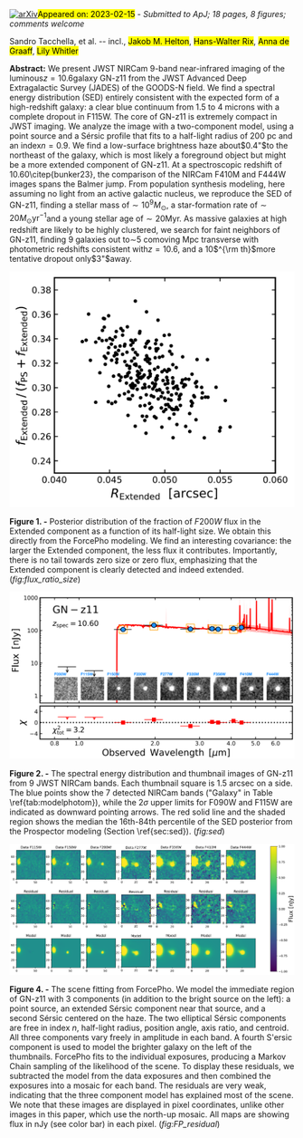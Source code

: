 <div class="macros" style="visibility:hidden;">
$\newcommand{\ensuremath}{}$
$\newcommand{\xspace}{}$
$\newcommand{\object}[1]{\texttt{#1}}$
$\newcommand{\farcs}{{.}''}$
$\newcommand{\farcm}{{.}'}$
$\newcommand{\arcsec}{''}$
$\newcommand{\arcmin}{'}$
$\newcommand{\ion}[2]{#1#2}$
$\newcommand{\textsc}[1]{\textrm{#1}}$
$\newcommand{\hl}[1]{\textrm{#1}}$
$\newcommand{\url}[1]{\href{#1}{#1}}$
$\newcommand{\dodoi}[1]{doi:~\href{http://doi.org/#1}{\nolinkurl{#1}}}$
$\newcommand{\doeprint}[1]{\href{http://ascl.net/#1}{\nolinkurl{http://ascl.net/#1}}}$
$\newcommand{\doarXiv}[1]{\href{https://arxiv.org/abs/#1}{\nolinkurl{https://arxiv.org/abs/#1}}}$
$\newcommand{\lya}{\ensuremath{{\rm Ly}\alpha}}$
$\newcommand{\kms}{\ensuremath{{\rm\;km\;s^{-1}}}}$
$\newcommand{\Mpc}{\ensuremath{{\rm\;Mpc}}}$
$\newcommand{\Myr}{\ensuremath{{\rm\;Myr}}}$
$\newcommand{\Msun}{\ensuremath{{\rm\;M_\odot}}}$
$\newcommand{\yr}{\ensuremath{{\rm\;yr}}}$
$\newcommand{\cm}{\ensuremath{{\rm\;cm}}}$
$\newcommand{\ergscms}{\ensuremath{{\rm\;ergs\;cm^{-2}\;s^{-1}}}}$
$\newcommand{\ergss}{\ensuremath{{\rm\;ergs\;s^{-1}}}}$
$\newcommand{\mic}{\ensuremath{\mu\rm m}}$
$\newcommand{\ciii}{C \textsc{iii}]}$
$\newcommand{\niii}{N \textsc{iii}]}$
$\newcommand{\heii}{He \textsc{ii}}$
$\newcommand{\civ}{C \textsc{iv}}$
$\newcommand{\niv}{N \textsc{iv}}$
$\newcommand{\todo}[1]{{\color{blue} \tt #1}}$
$\newcommand{\tbc}[1]{#1 ({\color{red} \tt TBC})}$
$\newcommand{\tbd}{({\color{red} \tt TBD})}$
$\newcommand{\nod}{\nodata}$
$\newcommand{\}{natexlab}$</div>

<div class="macros" style="visibility:hidden;">
$\newcommand{$\ensuremath$}{}$
$\newcommand{$\xspace$}{}$
$\newcommand{$\object$}[1]{\texttt{#1}}$
$\newcommand{$\farcs$}{{.}''}$
$\newcommand{$\farcm$}{{.}'}$
$\newcommand{$\arcsec$}{''}$
$\newcommand{$\arcmin$}{'}$
$\newcommand{$\ion$}[2]{#1#2}$
$\newcommand{$\textsc$}[1]{\textrm{#1}}$
$\newcommand{$\hl$}[1]{\textrm{#1}}$
$\newcommand{$\url$}[1]{\href{#1}{#1}}$
$\newcommand{$\dodoi$}[1]{doi:~\href{http://doi.org/#1}{\nolinkurl{#1}}}$
$\newcommand{$\doeprint$}[1]{\href{http://ascl.net/#1}{\nolinkurl{http://ascl.net/#1}}}$
$\newcommand{$\doarXiv$}[1]{\href{https://arxiv.org/abs/#1}{\nolinkurl{https://arxiv.org/abs/#1}}}$
$\newcommand{$\lya$}{$\ensuremath${{\rm Ly}\alpha}}$
$\newcommand{$\kms$}{$\ensuremath${{\rm\;km\;s^{-1}}}}$
$\newcommand{$\Mpc$}{$\ensuremath${{\rm\;Mpc}}}$
$\newcommand{$\Myr$}{$\ensuremath${{\rm\;Myr}}}$
$\newcommand{$\Msun$}{$\ensuremath${{\rm\;M_\odot}}}$
$\newcommand{$\yr$}{$\ensuremath${{\rm\;yr}}}$
$\newcommand{$\cm$}{$\ensuremath${{\rm\;cm}}}$
$\newcommand{$\ergscms$}{$\ensuremath${{\rm\;ergs\;cm^{-2}\;s^{-1}}}}$
$\newcommand{$\ergss$}{$\ensuremath${{\rm\;ergs\;s^{-1}}}}$
$\newcommand{$\mic$}{$\ensuremath${\mu\rm m}}$
$\newcommand{$\ciii$}{C $\textsc${iii}]}$
$\newcommand{$\niii$}{N $\textsc${iii}]}$
$\newcommand{$\heii$}{He $\textsc${ii}}$
$\newcommand{$\civ$}{C $\textsc${iv}}$
$\newcommand{$\niv$}{N $\textsc${iv}}$
$\newcommand{$\todo$}[1]{{\color{blue} \tt #1}}$
$\newcommand{$\tbc$}[1]{#1 ({\color{red} \tt TBC})}$
$\newcommand{$\tbd$}{({\color{red} \tt TBD})}$
$\newcommand{$\nod$}{$\nod$ata}$
$\newcommand{\}{natexlab}$</div>



<div id="title">

# 

</div>
<div id="comments">

[![arXiv](https://img.shields.io/badge/arXiv-2302.07234-b31b1b.svg)](https://arxiv.org/abs/2302.07234)<mark>Appeared on: 2023-02-15</mark> - _Submitted to ApJ; 18 pages, 8 figures; comments welcome_

</div>
<div id="authors">

Sandro Tacchella, et al. -- incl., <mark>Jakob M. Helton</mark>, <mark>Hans-Walter Rix</mark>, <mark>Anna de Graaff</mark>, <mark>Lily Whitler</mark>

</div>
<div id="abstract">

**Abstract:** We present JWST NIRCam 9-band near-infrared imaging of the luminous$z=10.6$galaxy GN-z11 from the JWST Advanced Deep Extragalactic Survey (JADES) of the GOODS-N field.  We find a spectral energy distribution (SED) entirely consistent with the expected form of a high-redshift galaxy: a clear blue continuum from 1.5 to 4 microns with a complete dropout in F115W.  The core of GN-z11 is extremely compact in JWST imaging.  We analyze the image with a two-component model, using a point source and a Sérsic profile that fits to a half-light radius of 200 pc and an index$n=0.9$. We find a low-surface brightness haze about$0.4"$to the northeast of the galaxy, which is most likely a foreground object but might be a more extended component of GN-z11. At a spectroscopic redshift of 10.60\citep{bunker23}, the comparison of the NIRCam F410M and F444W images spans the Balmer jump. From population synthesis modeling, here assuming no light from an active galactic nucleus, we reproduce the SED of GN-z11, finding a stellar mass of$\sim10^{9} M_{\odot}$, a star-formation rate of$\sim20 M_{\odot} \mathrm{yr}^{-1}$and a young stellar age of$\sim20$Myr. As massive galaxies at high redshift are likely to be highly clustered, we search for faint neighbors of GN-z11, finding 9 galaxies out to$\sim$5 comoving Mpc transverse with photometric redshifts consistent with$z=10.6$, and a 10$^{\rm th}$more tentative dropout only$3"$away.

</div>

<div id="div_fig1">

<img src="tmp_2302.07234/./ratio_flux_size.png" alt="Fig1" width="100%"/>

**Figure 1. -** Posterior distribution of the fraction of $F200W$ flux in the Extended component as a function of its half-light size.
We obtain this directly from the ForcePho modeling. We find an interesting covariance: the larger the Extended component, the less flux it contributes. Importantly, there is no tail towards zero size or zero flux, emphasizing that the Extended component is clearly detected and indeed extended.  (*fig:flux_ratio_size*)

</div>
<div id="div_fig2">

<img src="tmp_2302.07234/./SED.png" alt="Fig2" width="100%"/>

**Figure 2. -** The spectral energy distribution and thumbnail images of GN-z11 from 9 JWST NIRCam bands. Each thumbnail square is 1.5 arcsec on a side. The blue points show the 7 detected NIRCam bands ("Galaxy" in Table \ref{tab:modelphotom}), while the 2$\sigma$ upper limits for F090W and F115W are indicated as downward pointing arrows. The red solid line and the shaded region shows the median the 16th-84th percentile of the SED posterior from the Prospector modeling (Section \ref{sec:sed}).  (*fig:sed*)

</div>
<div id="div_fig3">

<img src="tmp_2302.07234/./FP_residual.png" alt="Fig4" width="100%"/>

**Figure 4. -** The scene fitting from ForcePho.  We model the immediate region of GN-z11 with 3 components (in addition to the bright source on the left): a point source, an extended Sérsic component near that source, and a second Sérsic centered on the haze. The two elliptical Sérsic components are free in index $n$, half-light radius, position angle, axis ratio, and centroid.  All three components vary freely in amplitude in each band.  A fourth S\'ersic component is used to model the brighter galaxy on the left of the thumbnails.  ForcePho fits to the individual exposures, producing a Markov Chain sampling of the likelihood of the scene. To display these residuals, we subtracted the model from the data exposures and then combined the exposures into a mosaic for each band. The residuals are very weak, indicating that the three component model has explained most of the scene.  We note that these images are displayed in pixel coordinates, unlike other images in this paper, which use the north-up mosaic. All maps are showing flux in nJy (see color bar) in each pixel.
 (*fig:FP_residual*)

</div>